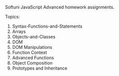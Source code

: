 Softuni JavaScript Advanced homework assignments.

Topics:

1. Syntax-Functions-and-Statements
2. Arrays
3. Objects-and-Classes
4. DOM
5. DOM Manipulations
6. Function Context
7. Advanced Functions
8. Object Composition
9. Prototypes and Inheritance
